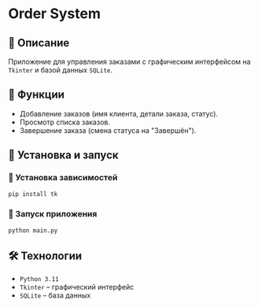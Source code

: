 # Order System

## 📌 Описание
Приложение для управления заказами с графическим интерфейсом на `Tkinter` и базой данных `SQLite`.

## 🔧 Функции
- Добавление заказов (имя клиента, детали заказа, статус).
- Просмотр списка заказов.
- Завершение заказа (смена статуса на "Завершён").

## 🚀 Установка и запуск
### 🔹 Установка зависимостей
```bash
pip install tk
```
### 🔹 Запуск приложения
```bash
python main.py
```

## 🛠 Технологии
- `Python 3.11`
- `Tkinter` – графический интерфейс
- `SQLite` – база данных

